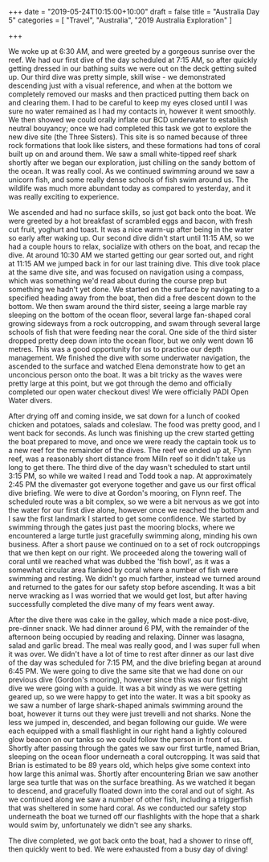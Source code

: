 +++
date = "2019-05-24T10:15:00+10:00"
draft = false
title = "Australia Day 5"
categories = [ "Travel", "Australia", "2019 Australia Exploration" ]

+++

We woke up at 6:30 AM, and were greeted by a gorgeous sunrise over the reef. We had our first dive of the day scheduled at 7:15 AM, so after quickly getting dressed in our bathing suits we were out on the deck getting suited up. Our third dive was pretty simple, skill wise - we demonstrated descending just with a visual reference, and when at the bottom we completely removed our masks and then practiced putting them back on and clearing them. I had to be careful to keep my eyes closed until I was sure no water remained as I had my contacts in, however it went smoothly. We then showed we could orally inflate our BCD underwater to establish neutral bouyancy; once we had completed this task we got to explore the new dive site (the Three Sisters). This site is so named because of three rock formations that look like sisters, and these formations had tons of coral built up on and around them. We saw a small white-tipped reef shark shortly after we began our exploration, just chilling on the sandy bottom of the ocean. It was really cool. As we continued swimming around we saw a unicorn fish, and some really dense schools of fish swim around us. The wildlife was much more abundant today as compared to yesterday, and it was really exciting to experience.

We ascended and had no surface skills, so just got back onto the boat. We were greeted by a hot breakfast of scrambled eggs and bacon, with fresh cut fruit, yoghurt and toast. It was a nice warm-up after being in the water so early after waking up. Our second dive didn't start until 11:15 AM, so we had a couple hours to relax, socialize with others on the boat, and recap the dive. At around 10:30 AM we started getting our gear sorted out, and right at 11:15 AM we jumped back in for our last training dive. This dive took place at the same dive site, and was focused on navigation using a compass, which was something we'd read about during the course prep but something we hadn't yet done. We started on the surface by navigating to a specified heading away from the boat, then did a free descent down to the bottom. We then swam around the third sister, seeing a large marble ray sleeping on the bottom of the ocean floor, several large fan-shaped coral growing sideways from a rock outcropping, and swam through several large schools of fish that were feeding near the coral. One side of the third sister dropped pretty deep down into the ocean floor, but we only went down 16 metres. This was a good opportunity for us to practice our depth management. We finished the dive with some underwater navigation, the ascended to the surface and watched Elena demonstrate how to get an unconcious person onto the boat. It was a bit tricky as the waves were pretty large at this point, but we got through the demo and officially completed our open water checkout dives! We were officially PADI Open Water divers.

After drying off and coming inside, we sat down for a lunch of cooked chicken and potatoes, salads and coleslaw. The food was pretty good, and I went back for seconds. As lunch was finishing up the crew started getting the boat prepared to move, and once we were ready the captain took us to a new reef for the remainder of the dives. The reef we ended up at, Flynn reef, was a reasonably short distance from Milln reef so it didn't take us long to get there. The third dive of the day wasn't scheduled to start until 3:15 PM, so while we waited I read and Todd took a nap. At approximately 2:45 PM the divemaster got everyone together and gave us our first offical dive briefing. We were to dive at Gordon's mooring, on Flynn reef. The scheduled route was a bit complex, so we were a bit nervous as we got into the water for our first dive alone, however once we reached the bottom and I saw the first landmark I started to get some confidence. We started by swimming through the gates just past the mooring blocks, where we encountered a large turtle just gracefully swimming along, minding his own business. After a short pause we continued on to a set of rock outcroppings that we then kept on our right. We proceeded along the towering wall of coral until we reached what was dubbed the 'fish bowl', as it was a somewhat circular area flanked by coral where a number of fish were swimming and resting. We didn't go much farther, instead we turned around and returned to the gates for our safety stop before ascending. It was a bit nerve wracking as I was worried that we would get lost, but after having successfully completed the dive many of my fears went away.

After the dive there was cake in the galley, which made a nice post-dive, pre-dinner snack. We had dinner around 6 PM, with the remainder of the afternoon being occupied by reading and relaxing. Dinner was lasagna, salad and garlic bread. The meal was really good, and I was super full when it was over. We didn't have a lot of time to rest after dinner as our last dive of the day was scheduled for 7:15 PM, and the dive briefing began at around 6:45 PM. We were going to dive the same site that we had done on our previous dive (Gordon's mooring), however since this was our first night dive we were going with a guide. It was a bit windy as we were getting geared up, so we were happy to get into the water. It was a bit spooky as we saw a number of large shark-shaped animals swimming around the boat, however it turns out they were just trevelli and not sharks. None the less we jumped in, descended, and began following our guide. We were each equipped with a small flashlight in our right hand a lightly coloured glow beacon on our tanks so we could follow the person in front of us. Shortly after passing through the gates we saw our first turtle, named Brian, sleeping on the ocean floor underneath a coral outcropping. It was said that Brian is estimated to be 89 years old, which helps give some context into how large this animal was. Shortly after encountering Brian we saw another large sea turtle that was on the surface breathing. As we watched it began to descend, and gracefully floated down into the coral and out of sight. As we continued along we saw a number of other fish, including a triggerfish that was sheltered in some hard coral. As we conducted our safety stop underneath the boat we turned off our flashlights with the hope that a shark would swim by, unfortunately we didn't see any sharks.

The dive completed, we got back onto the boat, had a shower to rinse off, then quickly went to bed. We were exhausted from a busy day of diving!



